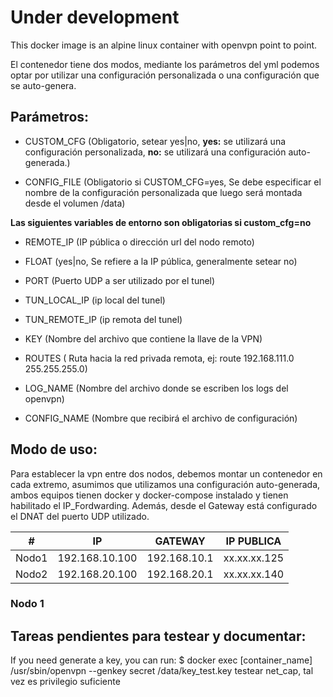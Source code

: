 # Under development

This docker image is an alpine linux container with openvpn point to point.

El contenedor tiene dos modos, mediante los parámetros del yml podemos optar por utilizar una configuración personalizada o una configuración que se auto-genera.

## Parámetros:

- CUSTOM_CFG (Obligatorio, setear yes|no, **yes:** se utilizará una configuración personalizada, **no:** se utilizará una configuración auto-generada.)

- CONFIG_FILE (Obligatorio si CUSTOM_CFG=yes, Se debe especificar el nombre de la configuración personalizada que luego será montada desde el volumen /data)

**Las siguientes variables de entorno son obligatorias si custom_cfg=no**

- REMOTE_IP (IP pública o dirección url del nodo remoto)

- FLOAT (yes|no, Se refiere a la IP pública, generalmente setear no)

- PORT (Puerto UDP a ser utilizado por el tunel)

- TUN_LOCAL_IP (ip local del tunel)

- TUN_REMOTE_IP (ip remota del tunel)

- KEY (Nombre del archivo que contiene la llave de la VPN)

- ROUTES ( Ruta hacia la red privada remota, ej: route 192.168.111.0 255.255.255.0)

- LOG_NAME (Nombre del archivo donde se escriben los logs del openvpn)

- CONFIG_NAME (Nombre que recibirá el archivo de configuración)


## Modo de uso:
Para establecer la vpn entre dos nodos, debemos montar un contenedor en cada extremo, asumimos que utilizamos una configuración auto-generada, ambos equipos tienen docker y docker-compose instalado y tienen habilitado el IP_Fordwarding. Además, desde el Gateway está configurado el DNAT del puerto UDP utilizado.

|#| IP |GATEWAY|IP PUBLICA|
|--|--|--|-|
|Nodo1|192.168.10.100|192.168.10.1|xx.xx.xx.125|
|Nodo2|192.168.20.100|192.168.20.1|xx.xx.xx.140|



### Nodo 1





## Tareas pendientes para testear y documentar:
If you need generate a key, you can run: 
$ docker exec [container_name] /usr/sbin/openvpn --genkey secret /data/key_test.key
testear net_cap, tal vez es privilegio suficiente

